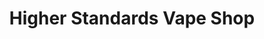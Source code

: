 ---
title: "Higher Standards Vape Shop"
url: /windsor/higher-standards-vape-shop/
shop: E-Zigaretten
---